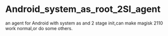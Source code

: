 # Android_system_as_root_2SI_agent
an agent for Android with system as and 2 stage init,can make magisk 2110 work normal,or do some others.
